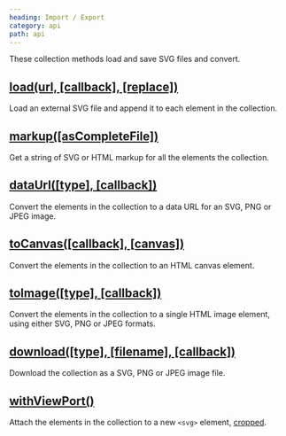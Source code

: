 ```yaml
---
heading: Import / Export
category: api
path: api
---
```


These collection methods load and save SVG files and convert.


## [load(url, \[callback\], \[replace\])](/api/load/)

Load an external SVG file and append it to each element in the collection.


## [markup(\[asCompleteFile\])](/api/markup/)

Get a string of SVG or HTML markup for all the elements the collection.


## [dataUrl(\[type\], \[callback\])](/api/dataUrl/)

Convert the elements in the collection to a data URL for an SVG, PNG or JPEG image.


## [toCanvas(\[callback\], \[canvas\])](/api/toCanvas/)

Convert the elements in the collection to an HTML canvas element.


## [toImage(\[type\], \[callback\])](/api/toImage/)

Convert the elements in the collection to a single HTML image element, using either SVG, PNG or JPEG formats.


## [download(\[type\], \[filename\], \[callback\])](/api/download/)

Download the collection as a SVG, PNG or JPEG image file.


## [withViewPort()](/api/withViewport/)

Attach the elements in the collection to a new `<svg>` element, [cropped](/api/crop/).

